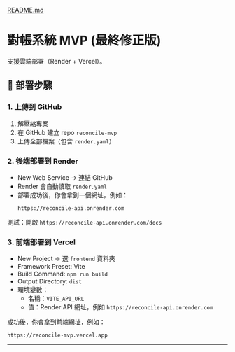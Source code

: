 [README.md](https://github.com/user-attachments/files/22423780/README.md)
# 對帳系統 MVP (最終修正版)

支援雲端部署（Render + Vercel）。

## 🚀 部署步驟

### 1. 上傳到 GitHub
1. 解壓縮專案
2. 在 GitHub 建立 repo `reconcile-mvp`
3. 上傳全部檔案（包含 `render.yaml`）

### 2. 後端部署到 Render
- New Web Service → 連結 GitHub
- Render 會自動讀取 `render.yaml`
- 部署成功後，你會拿到一個網址，例如：
  ```
  https://reconcile-api.onrender.com
  ```

測試：開啟 `https://reconcile-api.onrender.com/docs`

### 3. 前端部署到 Vercel
- New Project → 選 `frontend` 資料夾
- Framework Preset: Vite
- Build Command: `npm run build`
- Output Directory: `dist`
- 環境變數：
  - 名稱：`VITE_API_URL`
  - 值：Render API 網址，例如 `https://reconcile-api.onrender.com`

成功後，你會拿到前端網址，例如：
```
https://reconcile-mvp.vercel.app
```

---

